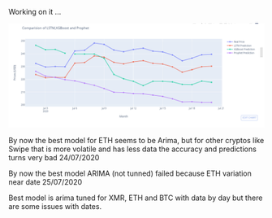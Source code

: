 Working on it ...

![Models](Images/First_comparizon_time_series.png)

By now the best model for ETH seems to be Arima, but for other cryptos like Swipe that is more 
volatile and has less data the accuracy and predictions turns very bad 24/07/2020

By now the best model ARIMA (not tunned) failed because ETH variation near date 25/07/2020

Best model is arima tuned for XMR, ETH and BTC with data by day but there are some issues with dates.